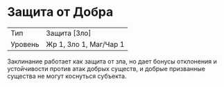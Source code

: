 
# Защита от Добра

| | |
|---|---|
|Тип|Защита [Зло]|
|Уровень| Жр 1, Зло 1, Маг/Чар 1|

Заклинание работает как защита от зла, но дает бонусы отклонения и устойчивости против атак добрых существ, и добрые призванные существа не могут коснуться субъекта.